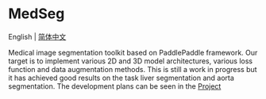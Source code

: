 # MedSeg
English | [简体中文](./README_cn.md)

Medical image segmentation toolkit based on PaddlePaddle framework. Our target is to implement various 2D and 3D model architectures, various loss function and data augmentation methods. This is still a work in progress but it has achieved good results on the task liver segmentation and aorta segmentation. The development plans can be seen in the [Project](https://github.com/davidlinhl/medSeg/projects/1)
